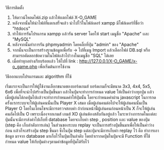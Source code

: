 วิธีการติดตั้ง
  
1. ให้ดาวน์โหลดไฟล์.zip เเล้วให้เเตกไฟล์ X-O_GAME 
2. หลังจากนั้นให้นำไฟล์ที่แตกเสร็จแล้ว นำไปไว้ในโฟล์เดอร์ xampp มีโฟล์เดอร์ที่ชื่อว่า "htdocs"
3. ทำให้การรันโปรแกรม xampp เเล้วรัน server โดยให้ start เมนูชื่อ "Apache" เเละ "MySQL"
4. หลังจากนั้นทำการรัน phpmyadmin โดยคลิ๊กที่ปุ่ม "admin" ของ "Apache" 
5. จากนั้นจะเป็นการสร้างฐานข้อมูลเพื่อรับ -> ไปที่เมนู Import เเล้วเลือกไฟล์ DB.sql หรือสามารถคัดลอกข้อความในไฟล์เเล้วไปวางในเมนูชื่อ "SQL" ได้เลย 
6. เมื่อทำทุกอย่างเรียบร้อยเเล้ว ให้ไปที่ link : http://127.0.0.1/X-O_GAME/x-o_game.php เพื่อเริ่มต้นการใช้งาน

วิธีออกแบบโปรแกรมและ algorithm ที่ใช้ 

  เริ่มเเรกจะเป็นการให้ผู้ใช้งานเลือกขนาดของบอร์ดเกมส์ บอร์ดเกมก็จะมีขนาด 3x3, 4x4, 5x5, 6x6 เพื่อที่จะนำไปสร้างเป็นปุ่มขึ้นมา เเล้วในปุ่มจะทำการกำหนด value ให้เป็นค่าว่างทุกปุ่ม
เเล้วเมื่อผู้เล่นได้กดปุ่มไปเเล้วจะทำการกำหนดค่าให้ปุ่มนั้น โดยจะกำหนดค่าผ่าน javascript ในการกดครั้งเเรกระบบจะให้ผู้เล่นคนนั้นเป็น Player X เสมอ เมื่อผู้เล่นคนต่อไปจะให้ผู้เล่นคนนั้นเป็น Player O โดยในเงื่อนไขจะมีการตรวจสอบค่า ถ้าก่อนหน้านี้่ผู้เล่นคนก่อนหน้าเป็น X ก็จะให้ผู้เล่นคนถัดไปเป็น O เพราะเนื่องจากเกมส์ เกมส์ XO ผู้เล่นต้องสลับกันอยู่เเล้ว ในระหว่างการกดในเเต่ละปุ่มนั้นจะมีการส่งค่าไปเก็บที่ database โดยจะเก็บค่า step , position เเละ value ของปุ่ม (step คือ เก็บลำดับการเล่น) ในส่วนของระบบ replay จะเป็นการสร้างปุ่มขึ้นมาเพื่อให้เป็นค่าว่างก่อน เเล้วก็จะสร้างปุ่ม step ขึ้นมา ซึ่งในปุ่ม step แต่ละปุ่มจะมีการเก็บค่า replay ไว้ คือ ทำการเอาข้อมูล มาจาก database มาเก็บไว้ในปุ่มเป็นลำดับ โดยถ้าเรากดปุ่มในปุ่มจะมี Function ที่ใช้กำหนด value ให้กับปุ่มต่างๆตามค่าข้อมูลที่ปุ่มได้รับไว้ 